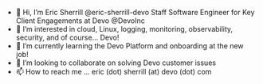 - 👋 Hi, I’m Eric Sherrill @eric-sherrill-devo Staff Software Engineer for Key Client Engagements at Devo @DevoInc
- 👀 I’m interested in cloud, Linux, logging, monitoring, observability, security, and of course... Devo!
- 🌱 I’m currently learning the Devo Platform and onboarding at the new job!
- 💞️ I’m looking to collaborate on solving Devo customer issues
- 📫 How to reach me ... eric (dot) sherrill (at) devo (dot) com

<!---
eric-sherrill-devo/eric-sherrill-devo is a ✨ special ✨ repository because its `README.md` (this file) appears on your GitHub profile.
You can click the Preview link to take a look at your changes.
--->
